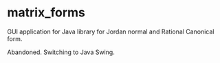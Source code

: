 # matrix_forms
GUI application for Java library for Jordan normal and Rational Canonical form.

Abandoned. Switching to Java Swing.
